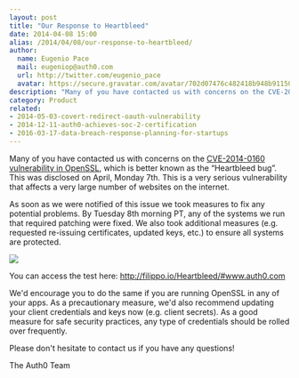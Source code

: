 ```yaml
---
layout: post
title: "Our Response to Heartbleed"
date: 2014-04-08 15:00
alias: /2014/04/08/our-response-to-heartbleed/
author:
  name: Eugenio Pace
  mail: eugeniop@auth0.com
  url: http://twitter.com/eugenio_pace
  avatar: https://secure.gravatar.com/avatar/702d07476c482418b948b911504137a5?s=60
description: "Many of you have contacted us with concerns on the CVE-2014-0160 vulnerability in OpenSSL, which is better known as the “Heartbleed bug”. This was disclosed"
category: Product
related:
- 2014-05-03-covert-redirect-oauth-vulnerability
- 2014-12-11-auth0-achieves-soc-2-certification
- 2016-03-17-data-breach-response-planning-for-startups
---
```


Many of you have contacted us with concerns on the [CVE-2014-0160 vulnerability in OpenSSL](https://www.openssl.org/news/secadv_20140407.txt), which is better known as the “Heartbleed bug”. This was disclosed on April, Monday 7th. This is a very serious vulnerability that affects a very large number of websites on the internet.

<!-- more -->

As soon as we were notified of this issue we took measures to fix any potential problems. By Tuesday 8th morning PT, any of the systems we run that required patching were fixed. We also took additional measures (e.g. requested re-issuing certificates, updated keys, etc.) to ensure all systems are protected.

![](http://puu.sh/81qsu.png)

You can access the test here: http://filippo.io/Heartbleed/#www.auth0.com

We'd encourage you to do the same if you are running OpenSSL in any of your apps. As a precautionary measure, we'd also recommend updating your client credentials and keys now (e.g. client secrets). As a good measure for safe security practices, any type of credentials should be rolled over frequently.

Please don't hesitate to contact us if you have any questions!

The Auth0 Team
